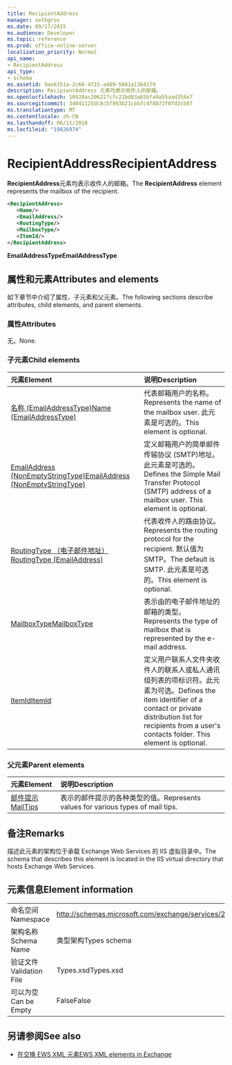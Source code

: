 ```yaml
---
title: RecipientAddress
manager: sethgros
ms.date: 09/17/2015
ms.audience: Developer
ms.topic: reference
ms.prod: office-online-server
localization_priority: Normal
api_name:
- RecipientAddress
api_type:
- schema
ms.assetid: 9ae6351a-2c60-4715-a489-5681a13641f9
description: RecipientAddress 元素均表示收件人的邮箱。
ms.openlocfilehash: 10928ac206227cfc21bd83ab5bfa9a55aad354e7
ms.sourcegitcommit: 34041125dc8c5f993b21cebfc4f8b72f0fd2cb6f
ms.translationtype: MT
ms.contentlocale: zh-CN
ms.lasthandoff: 06/11/2018
ms.locfileid: "19826974"
---
```

# <a name="recipientaddress"></a><span data-ttu-id="34dec-103">RecipientAddress</span><span class="sxs-lookup"><span data-stu-id="34dec-103">RecipientAddress</span></span>

<span data-ttu-id="34dec-104">**RecipientAddress**元素均表示收件人的邮箱。</span><span class="sxs-lookup"><span data-stu-id="34dec-104">The **RecipientAddress** element represents the mailbox of the recipient.</span></span> 
  
```xml
<RecipientAddress>
   <Name/>
   <EmailAddress/>
   <RoutingType/>
   <MailboxType/>
   <ItemId/>
</RecipientAddress>
```

 <span data-ttu-id="34dec-105">**EmailAddressType**</span><span class="sxs-lookup"><span data-stu-id="34dec-105">**EmailAddressType**</span></span>
## <a name="attributes-and-elements"></a><span data-ttu-id="34dec-106">属性和元素</span><span class="sxs-lookup"><span data-stu-id="34dec-106">Attributes and elements</span></span>

<span data-ttu-id="34dec-107">如下章节中介绍了属性、子元素和父元素。</span><span class="sxs-lookup"><span data-stu-id="34dec-107">The following sections describe attributes, child elements, and parent elements.</span></span>
  
### <a name="attributes"></a><span data-ttu-id="34dec-108">属性</span><span class="sxs-lookup"><span data-stu-id="34dec-108">Attributes</span></span>

<span data-ttu-id="34dec-109">无。</span><span class="sxs-lookup"><span data-stu-id="34dec-109">None.</span></span>
  
### <a name="child-elements"></a><span data-ttu-id="34dec-110">子元素</span><span class="sxs-lookup"><span data-stu-id="34dec-110">Child elements</span></span>

|<span data-ttu-id="34dec-111">**元素**</span><span class="sxs-lookup"><span data-stu-id="34dec-111">**Element**</span></span>|<span data-ttu-id="34dec-112">**说明**</span><span class="sxs-lookup"><span data-stu-id="34dec-112">**Description**</span></span>|
|:-----|:-----|
|[<span data-ttu-id="34dec-113">名称 (EmailAddressType)</span><span class="sxs-lookup"><span data-stu-id="34dec-113">Name (EmailAddressType)</span></span>](name-emailaddresstype.md) <br/> |<span data-ttu-id="34dec-114">代表邮箱用户的名称。</span><span class="sxs-lookup"><span data-stu-id="34dec-114">Represents the name of the mailbox user.</span></span> <span data-ttu-id="34dec-115">此元素是可选的。</span><span class="sxs-lookup"><span data-stu-id="34dec-115">This element is optional.</span></span>  <br/> |
|[<span data-ttu-id="34dec-116">EmailAddress (NonEmptyStringType)</span><span class="sxs-lookup"><span data-stu-id="34dec-116">EmailAddress (NonEmptyStringType)</span></span>](emailaddress-nonemptystringtype.md) <br/> |<span data-ttu-id="34dec-p102">定义邮箱用户的简单邮件传输协议 (SMTP)地址。此元素是可选的。</span><span class="sxs-lookup"><span data-stu-id="34dec-p102">Defines the Simple Mail Transfer Protocol (SMTP) address of a mailbox user. This element is optional.</span></span>  <br/> |
|[<span data-ttu-id="34dec-119">RoutingType （电子邮件地址）</span><span class="sxs-lookup"><span data-stu-id="34dec-119">RoutingType (EmailAddress)</span></span>](routingtype-emailaddress.md) <br/> |<span data-ttu-id="34dec-120">代表收件人的路由协议。</span><span class="sxs-lookup"><span data-stu-id="34dec-120">Represents the routing protocol for the recipient.</span></span> <span data-ttu-id="34dec-121">默认值为 SMTP。</span><span class="sxs-lookup"><span data-stu-id="34dec-121">The default is SMTP.</span></span> <span data-ttu-id="34dec-122">此元素是可选的。</span><span class="sxs-lookup"><span data-stu-id="34dec-122">This element is optional.</span></span>  <br/> |
|[<span data-ttu-id="34dec-123">MailboxType</span><span class="sxs-lookup"><span data-stu-id="34dec-123">MailboxType</span></span>](mailboxtype.md) <br/> |<span data-ttu-id="34dec-124">表示由的电子邮件地址的邮箱的类型。</span><span class="sxs-lookup"><span data-stu-id="34dec-124">Represents the type of mailbox that is represented by the e-mail address.</span></span>  <br/> |
|[<span data-ttu-id="34dec-125">ItemId</span><span class="sxs-lookup"><span data-stu-id="34dec-125">ItemId</span></span>](itemid.md) <br/> |<span data-ttu-id="34dec-p104">定义用户联系人文件夹收件人的联系人或私人通讯组列表的项标识符。此元素为可选。</span><span class="sxs-lookup"><span data-stu-id="34dec-p104">Defines the item identifier of a contact or private distribution list for recipients from a user's contacts folder. This element is optional.</span></span>  <br/> |
   
### <a name="parent-elements"></a><span data-ttu-id="34dec-128">父元素</span><span class="sxs-lookup"><span data-stu-id="34dec-128">Parent elements</span></span>

|<span data-ttu-id="34dec-129">**元素**</span><span class="sxs-lookup"><span data-stu-id="34dec-129">**Element**</span></span>|<span data-ttu-id="34dec-130">**说明**</span><span class="sxs-lookup"><span data-stu-id="34dec-130">**Description**</span></span>|
|:-----|:-----|
|[<span data-ttu-id="34dec-131">邮件提示</span><span class="sxs-lookup"><span data-stu-id="34dec-131">MailTips</span></span>](mailtips.md) <br/> |<span data-ttu-id="34dec-132">表示的邮件提示的各种类型的值。</span><span class="sxs-lookup"><span data-stu-id="34dec-132">Represents values for various types of mail tips.</span></span>  <br/> |
   
## <a name="remarks"></a><span data-ttu-id="34dec-133">备注</span><span class="sxs-lookup"><span data-stu-id="34dec-133">Remarks</span></span>

<span data-ttu-id="34dec-134">描述此元素的架构位于承载 Exchange Web Services 的 IIS 虚拟目录中。</span><span class="sxs-lookup"><span data-stu-id="34dec-134">The schema that describes this element is located in the IIS virtual directory that hosts Exchange Web Services.</span></span>
  
## <a name="element-information"></a><span data-ttu-id="34dec-135">元素信息</span><span class="sxs-lookup"><span data-stu-id="34dec-135">Element information</span></span>

|||
|:-----|:-----|
|<span data-ttu-id="34dec-136">命名空间</span><span class="sxs-lookup"><span data-stu-id="34dec-136">Namespace</span></span>  <br/> |http://schemas.microsoft.com/exchange/services/2006/types  <br/> |
|<span data-ttu-id="34dec-137">架构名称</span><span class="sxs-lookup"><span data-stu-id="34dec-137">Schema Name</span></span>  <br/> |<span data-ttu-id="34dec-138">类型架构</span><span class="sxs-lookup"><span data-stu-id="34dec-138">Types schema</span></span>  <br/> |
|<span data-ttu-id="34dec-139">验证文件</span><span class="sxs-lookup"><span data-stu-id="34dec-139">Validation File</span></span>  <br/> |<span data-ttu-id="34dec-140">Types.xsd</span><span class="sxs-lookup"><span data-stu-id="34dec-140">Types.xsd</span></span>  <br/> |
|<span data-ttu-id="34dec-141">可以为空</span><span class="sxs-lookup"><span data-stu-id="34dec-141">Can be Empty</span></span>  <br/> |<span data-ttu-id="34dec-142">False</span><span class="sxs-lookup"><span data-stu-id="34dec-142">False</span></span>  <br/> |
   
## <a name="see-also"></a><span data-ttu-id="34dec-143">另请参阅</span><span class="sxs-lookup"><span data-stu-id="34dec-143">See also</span></span>



- [<span data-ttu-id="34dec-144">在交换 EWS XML 元素</span><span class="sxs-lookup"><span data-stu-id="34dec-144">EWS XML elements in Exchange</span></span>](ews-xml-elements-in-exchange.md)

